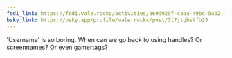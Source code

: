 ```yaml
---
fedi_link: https://fedi.vale.rocks/activities/a69d929f-caaa-49bc-9ab2-f9fbbd5a0382
bsky_link: https://bsky.app/profile/vale.rocks/post/3l7jtqbstfb25
---
```


'Username' is so boring. When can we go back to using handles? Or screennames? Or even gamertags?
